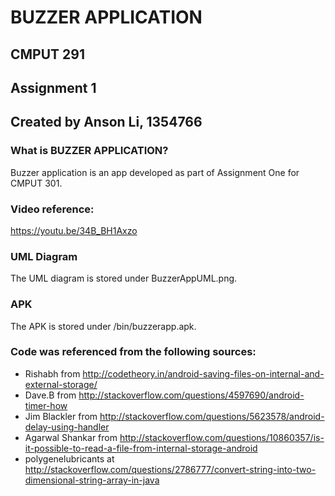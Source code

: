 # BUZZER APPLICATION
## CMPUT 291
## Assignment 1
## Created by Anson Li, 1354766

### What is BUZZER APPLICATION?
Buzzer application is an app developed as part of Assignment One for CMPUT 301.

### Video reference:
https://youtu.be/34B_BH1Axzo

### UML Diagram
The UML diagram is stored under BuzzerAppUML.png.

### APK
The APK is stored under /bin/buzzerapp.apk.

### Code was referenced from the following sources:
* Rishabh from http://codetheory.in/android-saving-files-on-internal-and-external-storage/
* Dave.B from http://stackoverflow.com/questions/4597690/android-timer-how
* Jim Blackler from http://stackoverflow.com/questions/5623578/android-delay-using-handler
* Agarwal Shankar from http://stackoverflow.com/questions/10860357/is-it-possible-to-read-a-file-from-internal-storage-android
* polygenelubricants at http://stackoverflow.com/questions/2786777/convert-string-into-two-dimensional-string-array-in-java

